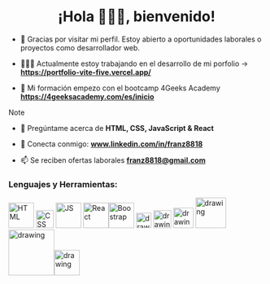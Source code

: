 <h1 align="center">¡Hola 🙋🏻‍♂️, bienvenido!</h1>

- 👀 Gracias por visitar mi perfil. Estoy abierto a oportunidades laborales o proyectos como desarrollador web.

- 👨🏻‍💻 Actualmente estoy trabajando en el desarrollo de mi porfolio ->  **https://portfolio-vite-five.vercel.app/**

- 🌱 Mi formación empezo con el bootcamp 4Geeks Academy **https://4geeksacademy.com/es/inicio**

> [!NOTE]
> - 💬 Pregúntame acerca de **HTML, CSS, JavaScript & React** 

- 💼 Conecta conmigo: **www.linkedin.com/in/franz8818** 

- 📫 Se reciben ofertas laborales **franz8818@gmail.com**

### Lenguajes y Herramientas: 
<img src="https://upload.wikimedia.org/wikipedia/commons/thumb/6/61/HTML5_logo_and_wordmark.svg/512px-HTML5_logo_and_wordmark.svg.png" alt="HTML" width="50"/> <img src="https://upload.wikimedia.org/wikipedia/commons/thumb/d/d5/CSS3_logo_and_wordmark.svg/1452px-CSS3_logo_and_wordmark.svg.png" alt="CSS" width="35"/> <img src="https://upload.wikimedia.org/wikipedia/commons/9/99/Unofficial_JavaScript_logo_2.svg" alt="JS" width="50"/> <img src="https://upload.wikimedia.org/wikipedia/commons/thumb/a/a7/React-icon.svg/2300px-React-icon.svg.png" alt="React" width="50"/><img src="https://upload.wikimedia.org/wikipedia/commons/thumb/b/b2/Bootstrap_logo.svg/1280px-Bootstrap_logo.svg.png" alt="Boostrap" width="50"/>
<img src="https://cdn.freebiesupply.com/logos/large/2x/figma-1-logo-png-transparent.png" alt="drawing" width="30"/>
<img src="https://upload.wikimedia.org/wikipedia/commons/thumb/7/7b/Adobe_Systems_logo_and_wordmark.svg/1477px-Adobe_Systems_logo_and_wordmark.svg.png" alt="drawing" width="35"/>
<img src="https://upload.wikimedia.org/wikipedia/commons/thumb/c/c3/Python-logo-notext.svg/1200px-Python-logo-notext.svg.png" alt="drawing" width="40"/>
<img src="https://play-lh.googleusercontent.com/keVVojxW-b11NTKWZg8GulfLlhqBpATvqGFViblYsI0fxW_8a0sIPgyRlB94Gu1AQMY" alt="drawing" width="60"/>
<img src="https://upload.wikimedia.org/wikipedia/commons/8/87/Sql_data_base_with_logo.png" alt="drawing" width="90"/><img src="https://uxwing.com/wp-content/themes/uxwing/download/brands-and-social-media/postman-icon.png" alt="drawing" width="50"/>
